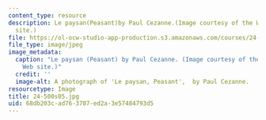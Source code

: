 ```yaml
---
content_type: resource
description: Le paysan(Peasant)by Paul Cezanne.(Image courtesy of the WebMuseum Web
  site.)
file: https://ol-ocw-studio-app-production.s3.amazonaws.com/courses/24-500-topics-in-philosophy-of-mind-self-knowledge-spring-2005/68db203cad763707ed2a3e57484793d5_24-500s05.jpg
file_type: image/jpeg
image_metadata:
  caption: "Le paysan (Peasant) by Paul Cezanne. (Image courtesy of the\_[WebMuseum](https://www.ibiblio.org/wm/)\_\
    Web site.)"
  credit: ''
  image-alt: A photograph of 'Le paysan, Peasant',  by Paul Cezanne.
resourcetype: Image
title: 24-500s05.jpg
uid: 68db203c-ad76-3707-ed2a-3e57484793d5
---
```

